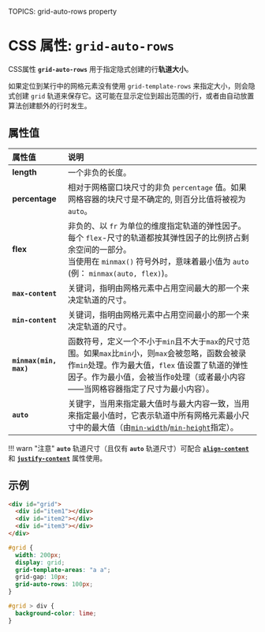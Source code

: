TOPICS: grid-auto-rows property

# CSS 属性: `grid-auto-rows`

CSS属性 **`grid-auto-rows`** 用于指定隐式创建的行**轨道大小**。

如果定位到某行中的网格元素没有使用 `grid-template-rows` 来指定大小，则会隐式创建 `grid` 轨道来保存它。这可能在显示定位到超出范围的行，或者由自动放置算法创建额外的行时发生。

## 属性值

| 属性值 | 说明 |
| :--- | :--- |
| **length** | 一个非负的长度。|
| **percentage** | 相对于网格窗口块尺寸的非负 `percentage` 值。如果网格容器的块尺寸是不确定的, 则百分比值将被视为 `auto`。|
| **flex** | 非负的、以 `fr` 为单位的维度指定轨道的弹性因子。每个 `flex`-尺寸的轨道都按其弹性因子的比例挤占剩余空间的一部分。<br>当使用在 `minmax()` 符号外时，意味着最小值为 `auto` (例： `minmax(auto, flex)`)。|
| **`max-content`** | 关键词，指明由网格元素中占用空间最大的那一个来决定轨道的尺寸。|
| **`min-content`** | 关键词，指明由网格元素中占用空间最小的那一个来决定轨道的尺寸。|
| **`minmax(min, max)`** | 函数符号，定义一个不小于`min`且不大于`max`的尺寸范围。如果`max`比`min`小，则`max`会被忽略，函数会被录作`min`处理。作为最大值，`flex` 值设置了轨道的弹性因子。作为最小值，会被当作`0`处理（或者最小内容——当网格容器指定了尺寸为最小内容）。|
| **`auto`** | 关键字，当用来指定最大值时与最大内容一致，当用来指定最小值时，它表示轨道中所有网格元素最小尺寸中的最大值（由[`min-width`](/zh-hans/webfrontend/min-width_property)/[`min-height`](/zh-hans/webfrontend/min-height_property)指定）。|

!!! warn "注意"
    **`auto`** 轨道尺寸（且仅有 **`auto`** 轨道尺寸）可配合 [**`align-content`**](/zh-hans/webfrontend/align-content_property)
    和 [**`justify-content`**](/zh-hans/webfrontend/justify-content_property) 属性使用。

## 示例

```html
<div id="grid">
  <div id="item1"></div>
  <div id="item2"></div>
  <div id="item3"></div>
</div>
```

```css
#grid {
  width: 200px;
  display: grid;
  grid-template-areas: "a a";
  grid-gap: 10px;
  grid-auto-rows: 100px;
}

#grid > div {
  background-color: lime;
}
```
